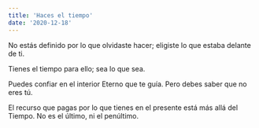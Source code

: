 ```yaml
---
title: 'Haces el tiempo'
date: '2020-12-18'
---
```


No estás definido por lo que olvidaste hacer; eligiste lo que estaba delante de ti.

Tienes el tiempo para ello; sea lo que sea.

Puedes confiar en el interior Eterno que te guía. Pero debes saber que no eres tú.

El recurso que pagas por lo que tienes en el presente está más allá del Tiempo. No es el último, ni el penúltimo.
